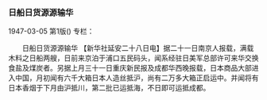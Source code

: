 ### 日船日货源源输华

1947-03-05
第1版()
专栏：

　　日船日货源源输华
    【新华社延安二十八日电】据二十一日南京人报载，满载木料之日船两艘，日前来京泊于浦口五民码头，闻系经驻日美军总部许可来华交换食盐及煤炭者。另据上月三十一日重庆新民报及成都华西晚报载，日本商品大部进入中国，月初闻有六千大箱日本人造丝抵沪，尚有二万多大箱正启运中。并闻将有日本香烟于下月由沪抵川，第二批已运抵海，不日即可运抵成都。
